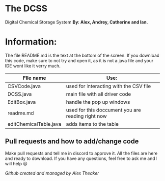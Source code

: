 # The DCSS
Digital Chemical Storage System
**By: Alex, Andrey, Catherine and Ian.**

# Information:
The file README.md is the text at the bottom of the screen. If you download this code, make sure to not try and open it, as it is not a java file and your IDE wont like it verry much.


FIle name |Use:
------------ | -------------
CSVCode.java   | used for interacting with the CSV file
DCSS.java  | main file with all driver code
EditBox.java |  handle the pop up windows
readme.md | used for this doccument you are reading right now
editChemicalTable.java  | adds items to the table



## Pull requests and how to add/change code
Make pull requests and tell me in discord to approve it. All the files are here and ready to download. If you have any questions, feel free to ask me and I will help :smiley:


*Github created and managed by Alex Theaker*
